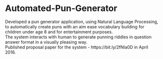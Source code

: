 # Automated-Pun-Generator
<html> 
<p>Developed a pun generator application, using Natural Language Processing, to automatically create puns with an aim ease vocabulary       building for children under age 8 and for entertainment purposes. 
<br>
The system interacts with human to generate punning riddles in question answer format in a visually pleasing way.
<br>
Published proposal paper for the system - https://bit.ly/2fNla0D in April 2016. 
</html>
